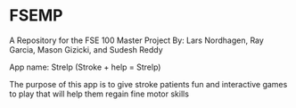 # FSEMP

A Repository for the FSE 100 Master Project
By: Lars Nordhagen, Ray Garcia, Mason Gizicki, and Sudesh Reddy

App name: Strelp (Stroke + help = Strelp)

The purpose of this app is to give stroke patients fun and interactive games to play that will help them regain fine motor skills

